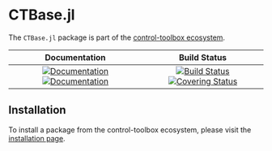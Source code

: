 # CTBase.jl

[gh-ci-img]: https://github.com/control-toolbox/CTBase.jl/actions/workflows/CI.yml/badge.svg?branch=main
[gh-ci-url]: https://github.com/control-toolbox/CTBase.jl/actions/workflows/CI.yml?query=branch%3Amain

[gh-co-img]: https://codecov.io/gh/control-toolbox/CTBase.jl/branch/main/graph/badge.svg?token=YM5YQQUSO3
[gh-co-url]: https://codecov.io/gh/control-toolbox/CTBase.jl

[gh-doc-dev-img]: https://img.shields.io/badge/docs-dev-blue.svg
[gh-doc-dev-url]: http://control-toolbox.github.io/CTBase.jl/dev

[gh-doc-stable-img]: https://img.shields.io/badge/docs-stable-blue.svg
[gh-doc-stable-url]: http://control-toolbox.github.io/CTBase.jl/stable

The `CTBase.jl` package is part of the [control-toolbox ecosystem](https://github.com/control-toolbox).

| **Documentation**                                                               | **Build Status**                                                                                |
|:-------------------------------------------------------------------------------:|:-----------------------------------------------------------------------------------------------:|
| [![Documentation][gh-doc-stable-img]][gh-doc-stable-url] [![Documentation][gh-doc-dev-img]][gh-doc-dev-url] | [![Build Status][gh-ci-img]][gh-ci-url] [![Covering Status][gh-co-img]][gh-co-url] |

## Installation

To install a package from the control-toolbox ecosystem, please visit the [installation page](https://github.com/control-toolbox#installation).